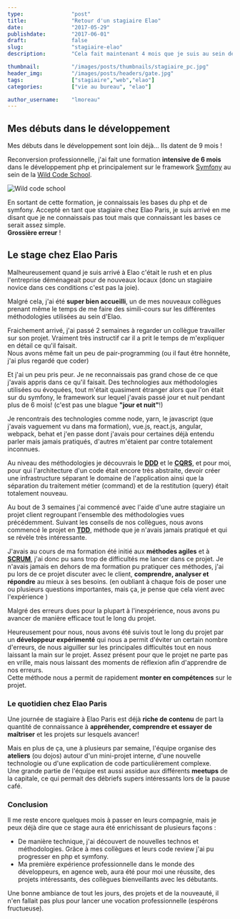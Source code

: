 ```yaml
---
type:               "post"
title:              "Retour d'un stagiaire Elao"
date:               "2017-05-29"
publishdate:        "2017-06-01"
draft:              false
slug:               "stagiaire-elao"
description:        "Cela fait maintenant 4 mois que je suis au sein de la tribu Elao Paris et je pense qu'il est intéressant de prendre un peu de recul sur les mois écoulés"

thumbnail:          "/images/posts/thumbnails/stagiaire_pc.jpg"
header_img:         "/images/posts/headers/gate.jpg"
tags:               ["stagiaire","web","elao"]
categories:         ["vie au bureau", "elao"]

author_username:    "lmoreau"
---
```


## Mes débuts dans le développement 

Mes débuts dans le développement sont loin déjà... Ils datent de 9 mois !  

Reconversion professionnelle, j'ai fait une formation **intensive de 6 mois** dans le développement php et principalement sur le framework [Symfony](https://symfony.com/)
au sein de la [Wild Code School](https://wildcodeschool.fr/).  

![Wild code school](https://img.scoop.it/CMCMxePYs9vcIb8J5hH57zl72eJkfbmt4t8yenImKBVvK0kTmF0xjctABnaLJIm9)

En sortant de cette formation, je connaissais les bases du php et de symfony. Accepté en tant que stagiaire chez Elao Paris, je suis arrivé en me disant que je ne connaissais pas tout mais que connaissant les bases ce serait assez simple.  
**Grossière erreur** !

## Le stage chez Elao Paris

Malheureusement quand je suis arrivé à Elao c'était le rush et en plus l'entreprise déménageait pour de nouveaux locaux (donc un stagiaire novice dans ces conditions c'est pas la joie).  

Malgré cela, j'ai été **super bien accueilli**, un de mes nouveaux collègues prenant même le temps de me faire des simili-cours sur les différentes méthodologies utilisées au sein d'Elao.

Fraichement arrivé, j'ai passé 2 semaines à regarder un collègue travailler sur son projet. Vraiment très instructif car il a prit le temps de m'expliquer en détail ce qu'il faisait.  
Nous avons même fait un peu de pair-programming (ou il faut être honnête, j'ai plus regardé que coder)

Et j'ai un peu pris peur. Je ne reconnaissais pas grand chose de ce que j'avais appris dans ce qu'il faisait. Des technologies aux méthodologies utilisées ou évoquées, tout m'était quasiment étranger alors que l'on était sur du symfony, le framework sur lequel j'avais passé jour et nuit pendant plus de 6 mois! (c'est pas une blague **"jour et nuit"**!)  

Je rencontrais des technologies comme node, yarn, le javascript (que j'avais vaguement vu dans ma formation), vue.js, react.js, angular, webpack, behat et j'en passe dont j'avais pour certaines déjà entendu parler mais jamais pratiqués, d'autres m'étaient par contre totalement inconnues.  

Au niveau des méthodologies je découvrais le **[DDD](http://blog.infosaurus.fr/public/docs/DDDViteFait.pdf)** et le **[CQRS](http://blog.octo.com/cqrs-larchitecture-aux-deux-visages-partie-1/)**, et pour moi, pour qui l'architecture d'un code était encore très abstraite, devoir créer une infrastructure séparant le domaine de l'application ainsi que la séparation du traitement métier (command) et de la restitution (query) était totalement nouveau.

Au bout de 3 semaines j'ai commencé avec l'aide d'une autre stagiaire un projet client regroupant l'ensemble des méthodologies vues précédemment.
Suivant les conseils de nos collègues, nous avons commencé le projet en **[TDD](http://igm.univ-mlv.fr/~dr/XPOSE2009/TDD/pagesHTML/PresentationTDD.html)**, méthode que je n'avais jamais pratiqué et qui se révèle très intéressante.

J'avais au cours de ma formation été initié aux **méthodes agiles** et à **[SCRUM](https://fr.atlassian.com/agile/scrum)**, j'ai donc pu sans trop de difficultés me lancer dans ce projet.
Je n'avais jamais en dehors de ma formation pu pratiquer ces méthodes, j'ai pu lors de ce projet discuter avec le client, **comprendre, analyser et répondre** au mieux à ses besoins. (en oubliant à chaque fois de poser une ou plusieurs questions importantes, mais ça, je pense que cela vient avec l'expérience )

Malgré des erreurs dues pour la plupart à l'inexpérience, nous avons pu avancer de manière efficace tout le long du projet.  

Heureusement pour nous, nous avons été suivis tout le long du projet par un **développeur expérimenté** qui nous a permit d'éviter un certain nombre d'erreurs, de nous aiguiller sur les principales difficultés tout en nous laissant la main sur le projet.
Assez présent pour que le projet ne parte pas en vrille, mais nous laissant des moments de réflexion afin d'apprendre de nos erreurs.  
Cette méthode nous a permit de rapidement **monter en compétences** sur le projet.

### Le quotidien chez Elao Paris

Une journée de stagiaire à Elao Paris est déjà **riche de contenu** de part la quantité de connaissance à **appréhender, comprendre et essayer de maîtriser** et les projets sur lesquels avancer!

Mais en plus de ça, une à plusieurs par semaine, l'équipe organise des **ateliers** (ou dojos) autour d'un mini-projet interne, d'une nouvelle technologie ou d'une explication de code particulièrement complexe.  
Une grande partie de l'équipe est aussi assidue aux différents **meetups** de la capitale, ce qui permait des débriefs supers intéressants lors de la pause café. 

### Conclusion

Il me reste encore quelques mois à passer en leurs compagnie, mais je peux déjà dire que ce stage aura été enrichissant de plusieurs façons :  

* De manière technique, j'ai découvert de nouvelles technos et méthodologies. Grâce à mes collègues et leurs code review j'ai pu progresser en php et symfony.  
* Ma première expérience professionnelle dans le monde des développeurs, en agence web, aura été pour moi une réussite, des projets intéressants, des collègues bienveillants avec les débutants.

Une bonne ambiance de tout les jours, des projets et de la nouveauté, il n'en fallait pas plus pour lancer une vocation professionnelle (espérons fructueuse).
